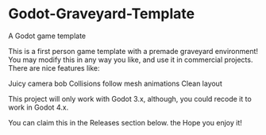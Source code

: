# Godot-Graveyard-Template
A Godot game template

This is a first person game template with a premade graveyard environment! You may modify this in any way you like, and use it in commercial projects. There are nice features like:

Juicy camera bob
Collisions follow mesh animations
Clean layout

This project will only work with Godot 3.x, although, you could recode it to work in Godot 4.x.

You can claim this in the Releases section below. the Hope you enjoy it!
